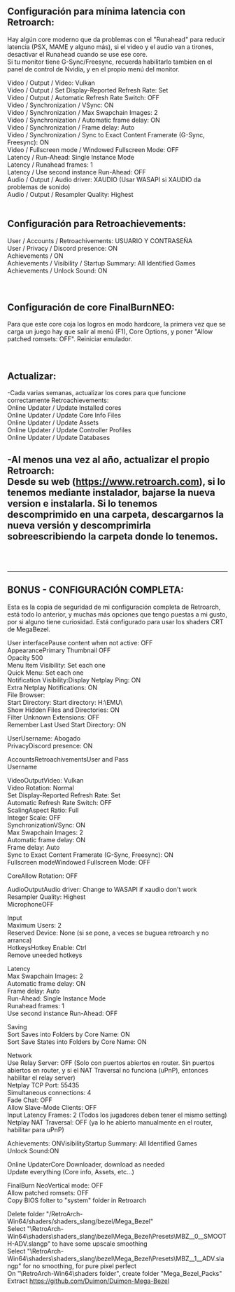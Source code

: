## Configuración para mínima latencia con Retroarch:  
Hay algún core moderno que da problemas con el "Runahead" para reducir latencia (PSX, MAME y alguno más), si el video y el audio van a tirones, desactivar el Runahead cuando se use ese core.  
Si tu monitor tiene G-Sync/Freesync, recuerda habilitarlo tambien en el panel de control de Nvidia, y en el propio menú del monitor.

Video / Output / Video: Vulkan  
Video / Output / Set Display-Reported Refresh Rate: Set  
Video / Output / Automatic Refresh Rate Switch: OFF  
Video / Synchronization	/ VSync: ON  
Video / Synchronization	/ Max Swapchain Images: 2  
Video / Synchronization	/ Automatic frame delay: ON  
Video / Synchronization	/ Frame delay: Auto  
Video / Synchronization	/ Sync to Exact Content Framerate (G-Sync, Freesync): ON  
Video / Fullscreen mode	/ Windowed Fullscreen Mode: OFF  
Latency / Run-Ahead: Single Instance Mode  
Latency / Runahead frames: 1  
Latency / Use second instance Run-Ahead: OFF  
Audio / Output / Audio driver: XAUDIO (Usar WASAPI si XAUDIO da problemas de sonido)  
Audio / Output / Resampler Quality: Highest  
<br />
## Configuración para Retroachievements:  
User / Accounts / Retroachivements: USUARIO Y CONTRASEÑA  
User / Privacy / Discord presence: ON  
Achievements / ON  
Achievements / Visibility / Startup Summary: All Identified Games  
Achievements / Unlock Sound: ON  
<br />
<br />
## Configuración de core FinalBurnNEO:
Para que este core coja los logros en modo hardcore, la primera vez que se carga un juego hay que salir al menú (F1), Core Options, y poner "Allow patched romsets: OFF". Reiniciar emulador.  
<br />
<br />
## Actualizar:
-Cada varias semanas, actualizar los cores para que funcione correctamente Retroachievements:  
Online Updater / Update Installed cores  
Online Updater / Update Core Info Files  
Online Updater / Update Assets  
Online Updater / Update Controller Profiles  
Online Updater / Update Databases  

-Al menos una vez al año, actualizar el propio Retroarch:  
Desde su web (https://www.retroarch.com), si lo tenemos mediante instalador, bajarse la nueva version e instalarla. Si lo tenemos descomprimido en una carpeta, descargarnos la nueva versión y descomprimirla sobreescribiendo la carpeta donde lo tenemos.  
<br />
<br />
----------------------------------  

----------------------------------  

## BONUS - CONFIGURACIÓN COMPLETA:
Esta es la copia de seguridad de mi configuración completa de Retroarch, está todo lo anterior, y muchas más opciones que tengo puestas a mi gusto, por si alguno tiene curiosidad. Está configurado para usar los shaders CRT de MegaBezel.  

User interfacePause content when not active: OFF  
AppearancePrimary Thumbnail OFF  
Opacity 500  
Menu Item Visibility: Set each one  
Quick Menu: Set each one  
Notification Visibility:Display Netplay Ping: ON  
Extra Netplay Notifications: ON  
File Browser:  
Start Directory: Start directory: H:\EMU\  
Show Hidden Files and Directories: ON  
Filter Unknown Extensions: OFF  
Remember Last Used Start Directory: ON  

UserUsername: Abogado  
PrivacyDiscord presence: ON  

AccountsRetroachivementsUser and Pass  
Username  

VideoOutputVideo: Vulkan  
Video Rotation: Normal  
Set Display-Reported Refresh Rate: Set  
Automatic Refresh Rate Switch: OFF  
ScalingAspect Ratio: Full  
Integer Scale: OFF  
SynchronizationVSync: ON  
Max Swapchain Images: 2  
Automatic frame delay: ON  
Frame delay: Auto  
Sync to Exact Content Framerate (G-Sync, Freesync): ON  
Fullscreen modeWindowed Fullscreen Mode: OFF  

CoreAllow Rotation: OFF  

AudioOutputAudio driver: Change to WASAPI if xaudio don't work  
Resampler Quality: Highest  
MicrophoneOFF  

Input  
Maximum Users: 2  
Reserved Device: None (si se pone, a veces se buguea retroarch y no arranca)  
HotkeysHotkey Enable: Ctrl  
Remove uneeded hotkeys  

Latency  
Max Swapchain Images: 2  
Automatic frame delay: ON  
Frame delay: Auto  
Run-Ahead: Single Instance Mode  
Runahead frames: 1  
Use second instance Run-Ahead: OFF  

Saving  
Sort Saves into Folders by Core Name: ON  
Sort Save States into Folders by Core Name: ON  

Network  
Use Relay Server: OFF (Solo con puertos abiertos en router. Sin puertos abiertos en router, y si el NAT Traversal no funciona (uPnP), entonces habilitar el relay server)  
Netplay TCP Port: 55435  
Simultaneous connections: 4  
Fade Chat: OFF  
Allow Slave-Mode Clients: OFF  
Input Latency Frames: 2 (Todos los jugadores deben tener el mismo setting)  
Netplay NAT Traversal: OFF (ya lo he abierto manualmente en el router, habilitar para uPnP)  

Achievements: ONVisibilityStartup Summary: All Identified Games  
Unlock Sound:ON  

Online UpdaterCore Downloader, download as needed  
Update everything (Core info, Assets, etc...)  

FinalBurn NeoVertical mode: OFF  
Allow patched romsets: OFF  
Copy BIOS folter to "system" folder in Retroarch  

Delete folder "/RetroArch-Win64/shaders/shaders_slang/bezel/Mega_Bezel"  
Select "\RetroArch-Win64\shaders\shaders_slang\bezel\Mega_Bezel\Presets\MBZ__0__SMOOTH-ADV.slangp" to have some upscale smoothing  
Select "\RetroArch-Win64\shaders\shaders_slang\bezel\Mega_Bezel\Presets\MBZ__1__ADV.slangp" for no smoothing, for pure pixel perfect  
On "\RetroArch-Win64\shaders folder", create folder "Mega_Bezel_Packs"  
Extract https://github.com/Duimon/Duimon-Mega-Bezel  
